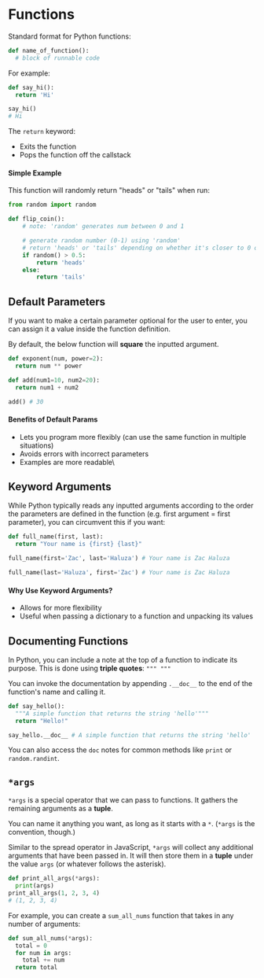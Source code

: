 # Functions

Standard format for Python functions:

```python
def name_of_function():
  # block of runnable code
```

For example:

```python
def say_hi():
  return 'Hi'

say_hi()
# Hi
```

The `return` keyword:

- Exits the function
- Pops the function off the callstack

#### Simple Example

This function will randomly return "heads" or "tails" when run:

```python
from random import random

def flip_coin():
    # note: 'random' generates num between 0 and 1

    # generate random number (0-1) using 'random'
    # return 'heads' or 'tails' depending on whether it's closer to 0 or 1
    if random() > 0.5:
        return 'heads'
    else:
        return 'tails'
```

## Default Parameters

If you want to make a certain parameter optional for the user to enter, you can assign it a value inside the function definition.

By default, the below function will **square** the inputted argument.

```python
def exponent(num, power=2):
  return num ** power
```

```python
def add(num1=10, num2=20):
  return num1 + num2

add() # 30
```

#### Benefits of Default Params

- Lets you program more flexibly (can use the same function in multiple situations)
- Avoids errors with incorrect parameters
- Examples are more readable\

## Keyword Arguments

While Python typically reads any inputted arguments according to the order the parameters are defined in the function (e.g. first argument = first parameter), you can circumvent this if you want:

```python
def full_name(first, last):
  return "Your name is {first} {last}"

full_name(first='Zac', last='Haluza') # Your name is Zac Haluza

full_name(last='Haluza', first='Zac') # Your name is Zac Haluza
```

#### Why Use Keyword Arguments?

- Allows for more flexibility
- Useful when passing a dictionary to a function and unpacking its values

## Documenting Functions

In Python, you can include a note at the top of a function to indicate its purpose. This is done using **triple quotes**: `""" """`

You can invoke the documentation by appending `.__doc__` to the end of the function's name and calling it.

```python
def say_hello():
  """A simple function that returns the string 'hello'"""
  return "Hello!"

say_hello.__doc__ # A simple function that returns the string 'hello'
```

You can also access the `doc` notes for common methods like `print` or `random.randint`.

## `*args`

`*args` is a special operator that we can pass to functions. It gathers the remaining arguments as a **tuple**.

You can name it anything you want, as long as it starts with a `*`. (`*args` is the convention, though.)

Similar to the spread operator in JavaScript, `*args` will collect any additional arguments that have been passed in. It will then store them in a **tuple** under the value `args` (or whatever follows the asterisk).

```python
def print_all_args(*args):
  print(args)
print_all_args(1, 2, 3, 4)
# (1, 2, 3, 4)
```

For example, you can create a `sum_all_nums` function that takes in any number of arguments:

```python
def sum_all_nums(*args):
  total = 0
  for num in args:
    total += num
  return total
```
